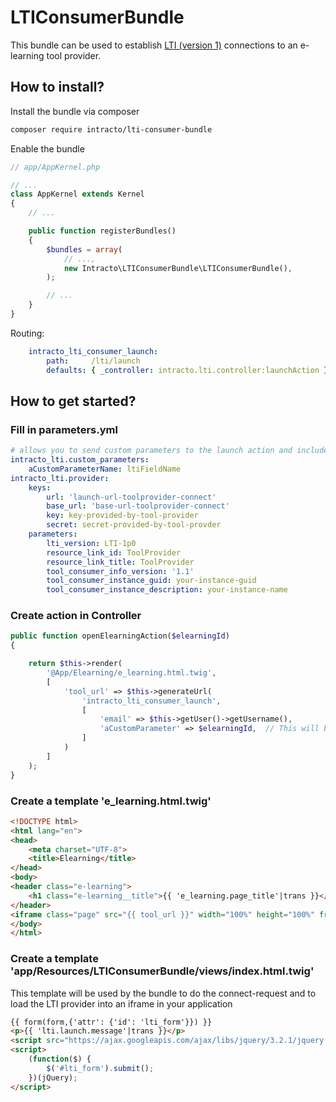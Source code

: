 # LTIConsumerBundle

This bundle can be used to establish [LTI (version 1)](https://www.imsglobal.org/activity/learning-tools-interoperability) connections to an e-learning tool provider.  

## How to install?

Install the bundle via composer
```bash
composer require intracto/lti-consumer-bundle
```
Enable the bundle
```php
// app/AppKernel.php

// ...
class AppKernel extends Kernel
{
    // ...

    public function registerBundles()
    {
        $bundles = array(
            // ...,
            new Intracto\LTIConsumerBundle\LTIConsumerBundle(),
        );

        // ...
    }
}
```

Routing:

```yaml
    intracto_lti_consumer_launch:
        path:     /lti/launch
        defaults: { _controller: intracto.lti.controller:launchAction }
```

## How to get started?

### Fill in parameters.yml

```yaml
# allows you to send custom parameters to the launch action and include them with the LTI request.
intracto_lti.custom_parameters:
    aCustomParameterName: ltiFieldName
intracto_lti.provider:
    keys:
        url: 'launch-url-toolprovider-connect'
        base_url: 'base-url-toolprovider-connect'
        key: key-provided-by-tool-provider
        secret: secret-provided-by-tool-provder
    parameters:
        lti_version: LTI-1p0
        resource_link_id: ToolProvider
        resource_link_title: ToolProvider
        tool_consumer_info_version: '1.1'
        tool_consumer_instance_guid: your-instance-guid
        tool_consumer_instance_description: your-instance-name
```

### Create action in Controller

```php
public function openElearningAction($elearningId)
{

    return $this->render(
        '@App/Elearning/e_learning.html.twig',
        [
            'tool_url' => $this->generateUrl(
                'intracto_lti_consumer_launch',
                [
                    'email' => $this->getUser()->getUsername(),
                    'aCustomParameter' => $elearningId,  // This will be sent with the LTI connection as 'ltiFieldName' because of intracto_lti.custom_parameters
                ]
            )
        ]
    );
}

```

### Create a template 'e_learning.html.twig'

```html
<!DOCTYPE html>
<html lang="en">
<head>
    <meta charset="UTF-8">
    <title>Elearning</title>
</head>
<body>
<header class="e-learning">
    <h1 class="e-learning__title">{{ 'e_learning.page_title'|trans }}</h1>
</header>
<iframe class="page" src="{{ tool_url }}" width="100%" height="100%" frameborder="0" allow="autoplay; encrypted-media" allowfullscreen></iframe>
</body>
</html>

```

### Create a template 'app/Resources/LTIConsumerBundle/views/index.html.twig'

This template will be used by the bundle to do the connect-request and to load the LTI provider into an iframe in your application

```html
{{ form(form,{'attr': {'id': 'lti_form'}}) }}
<p>{{ 'lti.launch.message'|trans }}</p>
<script src="https://ajax.googleapis.com/ajax/libs/jquery/3.2.1/jquery.min.js"></script>
<script>
    (function($) {
        $('#lti_form').submit();
    })(jQuery);
</script>

```





